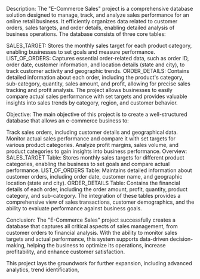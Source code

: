Description:
The "E-Commerce Sales" project is a comprehensive database solution designed to manage, track, and analyze sales performance for an online retail business. It efficiently organizes data related to customer orders, sales targets, and order details, enabling detailed analysis of business operations. The database consists of three core tables:

SALES_TARGET: Stores the monthly sales target for each product category, enabling businesses to set goals and measure performance.
LIST_OF_ORDERS: Captures essential order-related data, such as order ID, order date, customer information, and location details (state and city), to track customer activity and geographic trends.
ORDER_DETAILS: Contains detailed information about each order, including the product's category, sub-category, quantity, sales amount, and profit, allowing for precise sales tracking and profit analysis.
The project allows businesses to easily compare actual sales performance with set targets and provides valuable insights into sales trends by category, region, and customer behavior.

Objective:
The main objective of this project is to create a well-structured database that allows an e-commerce business to:

Track sales orders, including customer details and geographical data.
Monitor actual sales performance and compare it with set targets for various product categories.
Analyze profit margins, sales volume, and product categories to gain insights into business performance.
Overview:
SALES_TARGET Table: Stores monthly sales targets for different product categories, enabling the business to set goals and compare actual performance.
LIST_OF_ORDERS Table: Maintains detailed information about customer orders, including order date, customer name, and geographic location (state and city).
ORDER_DETAILS Table: Contains the financial details of each order, including the order amount, profit, quantity, product category, and sub-category.
The integration of these tables provides a comprehensive view of sales transactions, customer demographics, and the ability to evaluate performance against business goals.

Conclusion:
The "E-Commerce Sales" project successfully creates a database that captures all critical aspects of sales management, from customer orders to financial analysis. With the ability to monitor sales targets and actual performance, this system supports data-driven decision-making, helping the business to optimize its operations, increase profitability, and enhance customer satisfaction.

This project lays the groundwork for further expansion, including advanced analytics, trend identification,
